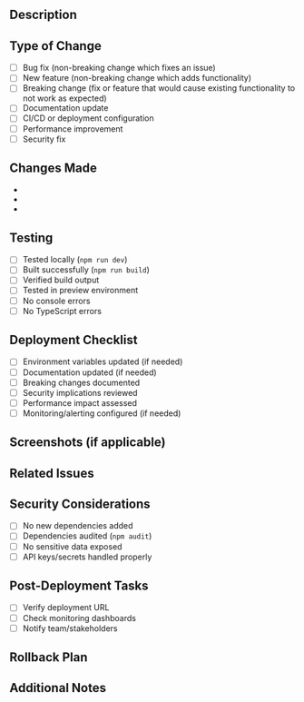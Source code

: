 ## Description
<!-- Provide a brief description of the changes -->

## Type of Change
- [ ] Bug fix (non-breaking change which fixes an issue)
- [ ] New feature (non-breaking change which adds functionality)
- [ ] Breaking change (fix or feature that would cause existing functionality to not work as expected)
- [ ] Documentation update
- [ ] CI/CD or deployment configuration
- [ ] Performance improvement
- [ ] Security fix

## Changes Made
<!-- List the specific changes made in this PR -->
- 
- 
- 

## Testing
- [ ] Tested locally (`npm run dev`)
- [ ] Built successfully (`npm run build`)
- [ ] Verified build output
- [ ] Tested in preview environment
- [ ] No console errors
- [ ] No TypeScript errors

## Deployment Checklist
- [ ] Environment variables updated (if needed)
- [ ] Documentation updated (if needed)
- [ ] Breaking changes documented
- [ ] Security implications reviewed
- [ ] Performance impact assessed
- [ ] Monitoring/alerting configured (if needed)

## Screenshots (if applicable)
<!-- Add screenshots to demonstrate UI changes -->

## Related Issues
<!-- Link to related issues: Closes #123, Relates to #456 -->

## Security Considerations
<!-- Describe any security implications of this change -->
- [ ] No new dependencies added
- [ ] Dependencies audited (`npm audit`)
- [ ] No sensitive data exposed
- [ ] API keys/secrets handled properly

## Post-Deployment Tasks
<!-- List any manual steps required after deployment -->
- [ ] Verify deployment URL
- [ ] Check monitoring dashboards
- [ ] Notify team/stakeholders

## Rollback Plan
<!-- Describe how to rollback if this change causes issues -->

## Additional Notes
<!-- Any additional information that reviewers should know -->
